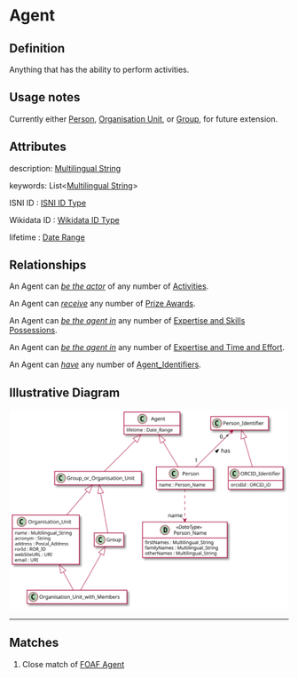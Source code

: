 # Agent

## Definition
Anything that has the ability to perform activities.

## Usage notes
Currently either [Person](../entities/Person.md), 
[Organisation Unit](../entities/Organisation_Unit.md),
or [Group](../entities/Group.md),
for future extension.

## Attributes
description: [Multilingual String](../datatypes/Multilingual_String.md)

keywords: List<[Multilingual String](../datatypes/Multilingual_String.md)>

ISNI ID : [ISNI ID Type](../datatypes/ISNI_ID.md)

Wikidata ID : [Wikidata ID Type](../datatypes/Wikidata_ID.md)

lifetime : [Date Range](../datatypes/Date_Range.md)

## Relationships
<a name="rel__activity">An Agent can *[be the actor](../entities/Activity.md#user-content-rel__actor)* of any number of [Activities](../entities/Activity.md).</a>

<a name="rel__receives">An Agent can *[receive](../entities/Prize_Award.md#user-content-rel__recipient)* any number of [Prize Awards](../entities/Prize_Award.md).</a>

<a name="rel__in-expertise-and-skills-possession">An Agent can *[be the agent in](../entities/Expertise_and_Skills_Possession.md#user-content-rel__by-agent)* any number of [Expertise and Skills Possessions](../entities/Expertise_and_Skills_Possession.md).</a>

<a name="rel__in-expertise-and-time-and-effort">An Agent can *[be the agent in](../entities/Expertise_and_Time_and_Effort.md#user-content-rel__agent)* any number of [Expertise and Time and Effort](../entities/Expertise_and_Time_and_Effort.md).</a>

<a name="rel__has-identifier">An Agent can *[have](../entities/Agent_Identifier.md#user-content-rel__is-assigned-to)* any number of [Agent_Identifiers](../entities/Agent_Identifier.md).</a>

## Illustrative Diagram
![The Agent diagram](../diagrams/agent.svg)

---
## Matches
1. Close match of [FOAF Agent](http://xmlns.com/foaf/spec/#term_Agent) 
